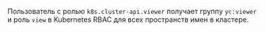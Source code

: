 Пользователь с ролью `k8s.cluster-api.viewer` получает группу `yc:viewer` и роль `view` в Kubernetes RBAC для всех пространств имен в кластере.